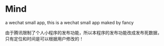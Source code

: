 # Mind
a wechat small app,
this is a wechat small app maked by fancy

由于腾讯限制了个人小程序的发布功能，所以本程序的发布功能改成发布死数据，只有定位和时间是可以根据用户修改的！
